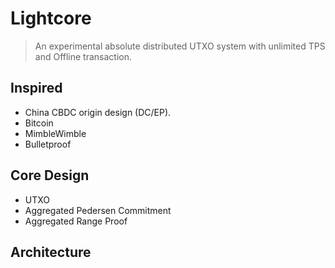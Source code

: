 # Lightcore

> An experimental absolute distributed UTXO system with unlimited TPS and Offline transaction.

## Inspired

- China CBDC origin design (DC/EP).
- Bitcoin
- MimbleWimble
- Bulletproof

## Core Design

- UTXO
- Aggregated Pedersen Commitment
- Aggregated Range Proof

## Architecture


